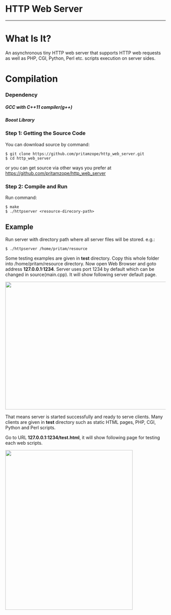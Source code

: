
# HTTP Web Server

--------------------------------------------------------------------------------

# What Is It?

An asynchronous tiny HTTP web server that supports HTTP web requests as well as 
PHP, CGI, Python, Perl etc. scripts execution on server sides.

# Compilation

### Dependency

  ##### GCC with C++11 compiler(g++)
  ##### Boost Library

### Step 1: Getting the Source Code

You can download source by command:

    $ git clone https://github.com/pritamzope/http_web_server.git
    $ cd http_web_server

or you can get source via other ways you prefer at <https://github.com/pritamzope/http_web_server>

### Step 2: Compile and Run

Run command:

    $ make
    $ ./httpserver <resource-direcory-path>


## Example

Run server with directory path where all server files will be stored.
e.g.:

    $ ./httpserver /home/pritam/resource

Some testing examples are given in **test** directory.
Copy this whole folder into /home/pritam/resource directory.
Now open Web Browser and goto address **127.0.0.1:1234**.
Server uses port 1234 by default which can be changed in source(main.cpp).
It will show following server default page.

<img src="https://raw.githubusercontent.com/pritamzope/http_web_server/master/images/http_server_main_page.png" width="600" height="400"/>

That means server is started successfully and ready to serve clients.
Many clients are given in **test** directory such as static HTML pages, 
PHP, CGI, Python and Perl scripts.

Go to URL **127.0.0.1:1234/test.html**, it will show following page for testing each web scripts.

<img src="https://raw.githubusercontent.com/pritamzope/http_web_server/master/images/http_server_test.png" width="400" height="500"/>


